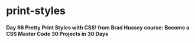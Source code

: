 # print-styles
#### Day #6 Pretty Print Styles with CSS! from Brad Hussey course: Become a CSS Master Code 30 Projects in 30 Days
